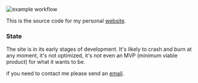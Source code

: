 ![example workflow](https://github.com/roblesdotdev/www.roblesdotdev/actions/workflows/deployment.yml/badge.svg)

This is the source code for my personal <a href="https://roblesdotdev.fly.dev/" target="_blank">website</a>.

### State

The site is in its early stages of development. It's likely to crash and burn at
any moment, it's not optimized, it's not even an MVP (minimum viable product)
for what it wants to be.

if you need to contact me please send an [email](mailto:robles.contactme@gmail.com).

